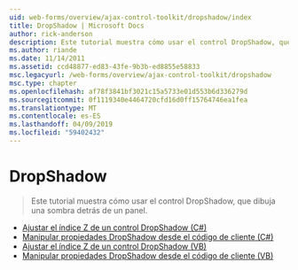 ```yaml
---
uid: web-forms/overview/ajax-control-toolkit/dropshadow/index
title: DropShadow | Microsoft Docs
author: rick-anderson
description: Este tutorial muestra cómo usar el control DropShadow, que dibuja una sombra detrás de un panel.
ms.author: riande
ms.date: 11/14/2011
ms.assetid: ccd48877-ed83-43fe-9b3b-ed8855e58833
msc.legacyurl: /web-forms/overview/ajax-control-toolkit/dropshadow
msc.type: chapter
ms.openlocfilehash: af78f3841bf3021c15a5733e01d553b6d336279d
ms.sourcegitcommit: 0f1119340e4464720cfd16d0ff15764746ea1fea
ms.translationtype: MT
ms.contentlocale: es-ES
ms.lasthandoff: 04/09/2019
ms.locfileid: "59402432"
---
```

# <a name="dropshadow"></a>DropShadow

> Este tutorial muestra cómo usar el control DropShadow, que dibuja una sombra detrás de un panel.


- [Ajustar el índice Z de un control DropShadow (C#)](adjusting-the-z-index-of-a-dropshadow-cs.md)
- [Manipular propiedades DropShadow desde el código de cliente (C#)](manipulating-dropshadow-properties-from-client-code-cs.md)
- [Ajustar el índice Z de un control DropShadow (VB)](adjusting-the-z-index-of-a-dropshadow-vb.md)
- [Manipular propiedades DropShadow desde el código de cliente (VB)](manipulating-dropshadow-properties-from-client-code-vb.md)
